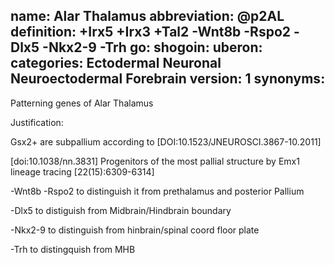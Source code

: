name: Alar Thalamus
abbreviation: @p2AL
definition: +Irx5 +Irx3 +Tal2 -Wnt8b -Rspo2 -Dlx5 -Nkx2-9 -Trh
go:
shogoin: 
uberon: 
categories: Ectodermal Neuronal Neuroectodermal Forebrain
version: 1
synonyms:
---

Patterning genes of Alar Thalamus

Justification:

Gsx2+ are subpallium according to [DOI:10.1523/JNEUROSCI.3867-10.2011]

[doi:10.1038/nn.3831] Progenitors of the most pallial structure by Emx1 lineage tracing [22(15):6309-6314]

-Wnt8b -Rspo2 to distinguish it from prethalamus and posterior Pallium

-Dlx5 to distiguish from Midbrain/Hindbrain boundary

-Nkx2-9 to distinguish from hinbrain/spinal coord floor plate

-Trh to distingquish from MHB